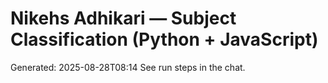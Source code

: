 # Nikehs Adhikari — Subject Classification (Python + JavaScript)
Generated: 2025-08-28T08:14
See run steps in the chat.
